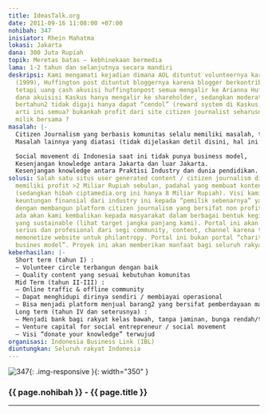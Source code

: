 ```yaml
---
title: IdeasTalk.org
date: 2011-09-16 11:08:00 +07:00
nohibah: 347
inisiator: Rhein Mahatma
lokasi: Jakarta
dana: 300 Juta Rupiah
topik: Meretas batas – kebhinekaan bermedia
lama: 1-2 tahun dan selanjutnya secara mandiri
deskripsi: Kami mengamati kejadian dimana AOL dituntut volunteernya karena tidak digaji
  (1999), Huffington post dituntut bloggernya karena blogger berkontribusi banyak
  tetapi uang cash akusisi huffingtonpost semua mengalir ke Arianna Huffington (2011),
  dana akuisisi Kaskus hanya mengalir ke shareholder, sedangkan moderator yang bekerja
  bertahun2 tidak digaji hanya dapat “cendol” (reward system di Kaskus, 2011). Apa
  arti ini semua? bukankah profit dari site citizen journalist seharusnya menjadi
  milik bersama ?
masalah: |-
  Citizen Journalism yang berbasis komunitas selalu memiliki masalah, tuntutan hukum pertama diketahui adalah sejak AOL menjalankan “community development initiative” (1999), penjualan Huffington Post ke AOL senilai USD 300 juta Cash (Februari 2011) dimana keuntungan semua mengalir ke Arianna Huffington, blogger yang sebenarnya berkontribusi banyak untuk section citizen journalist tidak mendapat apapun, kemudian di Indonesia ada penjualan Kaskus ke Djarum sebesar 600 Miliar untuk 30% saham (Maret 2011), dimana seluruh profit mengalir ke shareholder, sedangkan Kaskuser yang paling addict sekalipun, moderator yang kerja bertahun-tahun membantu kaskus hanya mendapatkan “cendol”. Intinya, for profit citizen journalism sites mengakibatkan ketidakjelasan, user yang mengisi konten disebut “citizen journalist” atau “unpaid freelancer”
  Masalah lainnya yang diatasi (tidak dijelaskan detil disini, hal ini terkait dengan content strategy dan monetisasi dari IdeasTalk.org):

  Social movement di Indonesia saat ini tidak punya business model,
  Kesenjangan knowledge antara Jakarta dan luar Jakarta.
  Kesenjangan knowledge antara Praktisi Industry dan dunia pendidikan.
solusi: Salah satu situs user generated content / citizen journalism di Indonesia
  memiliki profit >2 Miliar Rupiah sebulan, padahal yang membuat konten adalah masyarakat.
  (sedangkan hibah ciptamedia.org ini hanya 8 Miliar Rupiah). Visi kami adalah mengembalikan
  keuntungan finansial dari industry ini kepada “pemilik sebenarnya” yaitu masyarakat,
  dengan membangun platform citizen journalism yang bersifat non profit. Profit yang
  ada akan kami kembalikan kepada masyarakat dalam berbagai bentuk kegiatan pemberdayaan
  yang sustainable (lihat target jangka panjang kami). Portal ini akan dikelola secara
  serius dan profesional dari segi community, content, channel karena tujuannya yang
  memonetize website untuk philantropy. Portal ini bukan portal “charity” tetapi “social
  busines model”. Proyek ini akan memberikan manfaat bagi seluruh rakyat Indonesia
keberhasilan: |-
  Short term (tahun I) :
  – Volunteer circle terbangun dengan baik
  – Quality content yang sesuai kebutuhan komunitas
  Mid Term (tahun II-III) :
  – Online traffic & offline community
  – Dapat menghidupi dirinya sendiri / membiayai operasional
  – Bisa menjadi platform menjual barang2 yang bersifat pemberdayaan masyarakat bawah (mis.barang produksi panti asuhan)
  Long term (tahun IV dan seterusnya) :
  – Menjadi bank bagi rakyat kelas bawah, tanpa jaminan, bunga rendah/tanpa bunga
  – Venture capital for social entrepreneur / social movement
  – Visi “donate your knowledge” terwujud
organisasi: Indonesia Business Link (IBL)
diuntungkan: Seluruh rakyat Indonesia
---
```


![347](/static/img/hibahcmb/347.png){: .img-responsive }{: width="350" }

### {{ page.nohibah }} - {{ page.title }}

---
